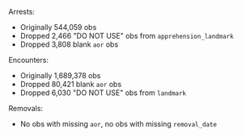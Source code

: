 Arrests:
- Originally 544,059 obs
- Dropped 2,466 "DO NOT USE" obs from `apprehension_landmark`
- Dropped 3,808 blank `aor` obs 

Encounters:
- Originally 1,689,378 obs
- Dropped 80,421 blank `aor` obs
- Dropped 6,030 "DO NOT USE" obs from `landmark`

Removals:
- No obs with missing `aor`, no obs with missing `removal_date`
